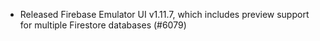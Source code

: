 - Released Firebase Emulator UI v1.11.7, which includes preview support for multiple Firestore databases (#6079)
